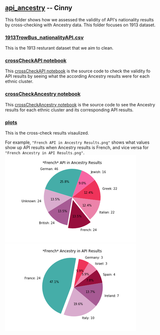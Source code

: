 ## [api_ancestry](https://github.com/CinnyLin/NYCRestaurantData/tree/master/api_ancestry) -- Cinny

This folder shows how we assessed the validity of API's nationality results by cross-checking with Ancestry data. This folder focuses on 1913 dataset.

### [1913TrowBus_nationalityAPI.csv](https://github.com/CinnyLin/NYCRestaurantData/blob/master/api_ancestry/1913TrowBus_nationalityAPI.csv)

This is the 1913 resturant dataset that we aim to clean.

### [crossCheckAPI notebook](https://github.com/CinnyLin/NYCRestaurantData/blob/master/api_ancestry/crossCheckAPI.ipynb)

This [crossCheckAPI notebook](https://github.com/CinnyLin/NYCRestaurantData/blob/master/api_ancestry/crossCheckAPI.ipynb) is the source code to check the validity fo API results by seeing what the according Ancestry results were for each ethnic cluster.

### [crossCheckAncestry notebook](https://github.com/CinnyLin/NYCRestaurantData/blob/master/api_ancestry/crossCheckAncestry.ipynb)

This [crossCheckAncestry notebook](https://github.com/CinnyLin/NYCRestaurantData/blob/master/api_ancestry/crossCheckAncestry.ipynb) is the source code to see the Ancestry results for each ethnic cluster and its corresponding API results.

### [plots](https://github.com/CinnyLin/NYCRestaurantData/tree/master/api_ancestry/plots)

This is the cross-check results visaulized.

For example, `"French API in Ancestry Results.png"` shows what values show up API results when Ancestry results is French, and vice versa for `"French Ancestry in API Results.png"`.
![*French* API in Ancestry Results.png](https://github.com/CinnyLin/NYCRestaurantData/blob/master/api_ancestry/plots/*French*%20API%20in%20Ancestry%20Results.png)
![*French* Ancestry in API Results.png](https://github.com/CinnyLin/NYCRestaurantData/blob/master/api_ancestry/plots/*French*%20Ancestry%20in%20API%20Results.png)
